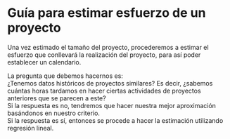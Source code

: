 # Guía para estimar esfuerzo de un proyecto
Una vez estimado el tamaño del proyecto, procederemos a estimar el esfuerzo que conllevará la realización del proyecto, para así poder establecer un calendario.

La pregunta que debemos hacernos es: <br>
¿Tenemos datos históricos de proyectos similares? Es decir, ¿sabemos cuántas horas tardamos en hacer ciertas actividades de proyectos anteriores que se parecen a este?<br>
Si la respuesta es no, tendremos que hacer nuestra mejor aproximación basándonos en nuestro criterio.<br>
Si la respuesta es sí, entonces se procede a hacer la estimación utilizando regresión lineal.
